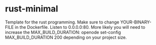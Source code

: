 # rust-minimal

Template for the rust programming. Make sure to change YOUR-BINARY-FILE in
the Dockerfile. Listen to 0.0.0.0:80. More likely you will need to increase the
MAX_BUILD_DURATION: openode set-config MAX_BUILD_DURATION 200 depending on your
project size.
